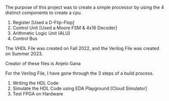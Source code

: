 The purpose of this project was to create a simple processor by using the 4 distinct components to create a cpu.
1. Register [Used a D-Flip-Flop]
2. Control Unit [Used a Moore FSM & 4x16 Decoder]
3. Arithmetic Logic Unit (ALU)
4. Control Bus

The VHDL File was created on Fall 2022, and the Verilog File was created on Summer 2023.

Creator of these files is Anjelo Gana

For the Verilog File, I have gone through the 3 steps of a build process.
1. Writing the HDL Code
2. Simulate the HDL Code using EDA Playground [Cloud Simulator]
3. Test FPGA on Hardware
